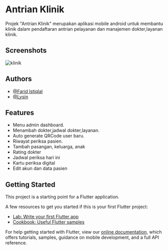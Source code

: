 # Antrian Klinik

Projek "Antrian Klinik" merupakan aplikasi mobile android untuk membantu klinik dalam pendaftaran antrian pelayanan dan manajemen dokter,layanan klinik.


## Screenshots

![klinik](https://user-images.githubusercontent.com/34615322/161275169-835c8a67-815d-4176-8043-01be4ebbfe3e.png)

## Authors

- [@Farid Istiqlal](https://github.com/faridistiqlal)
- [@Lysin](https://github.com/mrlysin)

## Features

- Menu admin dashboard.
- Menambah dokter,jadwal dokter,layanan.
- Auto generate QRCode user baru.
- Riwayat periksa pasien.
- Tambah pasangan, keluarga, anak
- Rating dokter
- Jadwal periksa hari ini
- Kartu periksa digital
- Edit akun dan data pasien


## Getting Started

This project is a starting point for a Flutter application.

A few resources to get you started if this is your first Flutter project:

- [Lab: Write your first Flutter app](https://flutter.dev/docs/get-started/codelab)
- [Cookbook: Useful Flutter samples](https://flutter.dev/docs/cookbook)

For help getting started with Flutter, view our
[online documentation](https://flutter.dev/docs), which offers tutorials,
samples, guidance on mobile development, and a full API reference.
